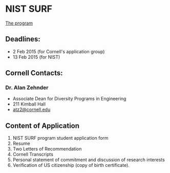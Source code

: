 NIST SURF
=========

[The program](www.nist.gov/surfgaithersburg/app.cfm)

## Deadlines:
* 2 Feb 2015 (for Cornell's application group)
* 13 Feb 2015 (for NIST)

## Cornell Contacts:
### Dr. Alan Zehnder
  * Associate Dean for Diversity Programs in Engineering
  * 211 Kimball Hall
  * atz2@cornell.edu

## Content of Application
1. NIST SURF program student application form
2. Resume
3. Two Letters of Recommendation
4. Cornell Transcripts
5. Personal statement of commitment and discussion of research interests
6. Verification of US citizenship (copy of birth certificate).

